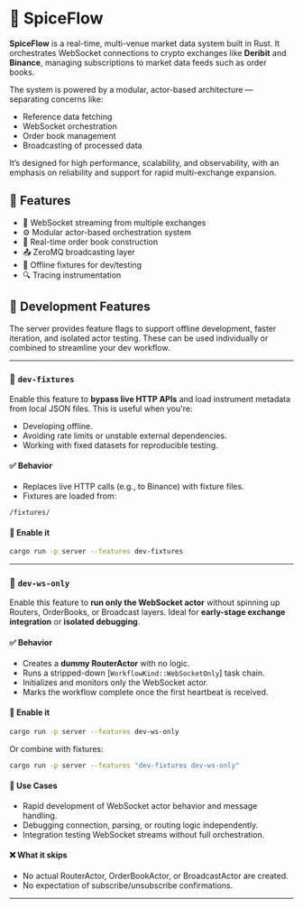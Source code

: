 # 🔮 SpiceFlow

**SpiceFlow** is a real-time, multi-venue market data system built in Rust. It orchestrates WebSocket connections to crypto exchanges like **Deribit** and **Binance**, managing subscriptions to market data feeds such as order books.

The system is powered by a modular, actor-based architecture — separating concerns like:
- Reference data fetching
- WebSocket orchestration
- Order book management
- Broadcasting of processed data

It’s designed for high performance, scalability, and observability, with an emphasis on reliability and support for rapid multi-exchange expansion.


## 🚀 Features

- 📡 WebSocket streaming from multiple exchanges
- ⚙️ Modular actor-based orchestration system
- 🧮 Real-time order book construction
- 📤 ZeroMQ broadcasting layer
- 🧪 Offline fixtures for dev/testing
- 🔍 Tracing instrumentation


## 🧪 Development Features

The server provides feature flags to support offline development, faster iteration, and isolated actor testing. These can be used individually or combined to streamline your dev workflow.

---

### 🔧 `dev-fixtures`

Enable this feature to **bypass live HTTP APIs** and load instrument metadata from local JSON files. This is useful when you're:

- Developing offline.
- Avoiding rate limits or unstable external dependencies.
- Working with fixed datasets for reproducible testing.

#### ✅ Behavior

- Replaces live HTTP calls (e.g., to Binance) with fixture files.
- Fixtures are loaded from:

```
/fixtures/
```

#### 🚀 Enable it

```bash
cargo run -p server --features dev-fixtures
```

---

### 🧪 `dev-ws-only`

Enable this feature to **run only the WebSocket actor** without spinning up Routers, OrderBooks, or Broadcast layers. Ideal for **early-stage exchange integration** or **isolated debugging**.

#### ✅ Behavior

- Creates a **dummy RouterActor** with no logic.
- Runs a stripped-down [`WorkflowKind::WebSocketOnly`] task chain.
- Initializes and monitors only the WebSocket actor.
- Marks the workflow complete once the first heartbeat is received.

#### 🚀 Enable it

```bash
cargo run -p server --features dev-ws-only
```

Or combine with fixtures:

```bash
cargo run -p server --features "dev-fixtures dev-ws-only"
```

#### 🧰 Use Cases

- Rapid development of WebSocket actor behavior and message handling.
- Debugging connection, parsing, or routing logic independently.
- Integration testing WebSocket streams without full orchestration.

#### ❌ What it skips

- No actual RouterActor, OrderBookActor, or BroadcastActor are created.
- No expectation of subscribe/unsubscribe confirmations.

---
